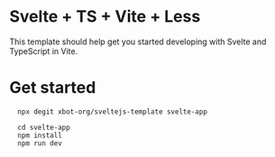 # Svelte + TS + Vite + Less

This template should help get you started developing with Svelte and TypeScript in Vite.

# Get started

```
  npx degit xbot-org/sveltejs-template svelte-app

  cd svelte-app
  npm install
  npm run dev
```
